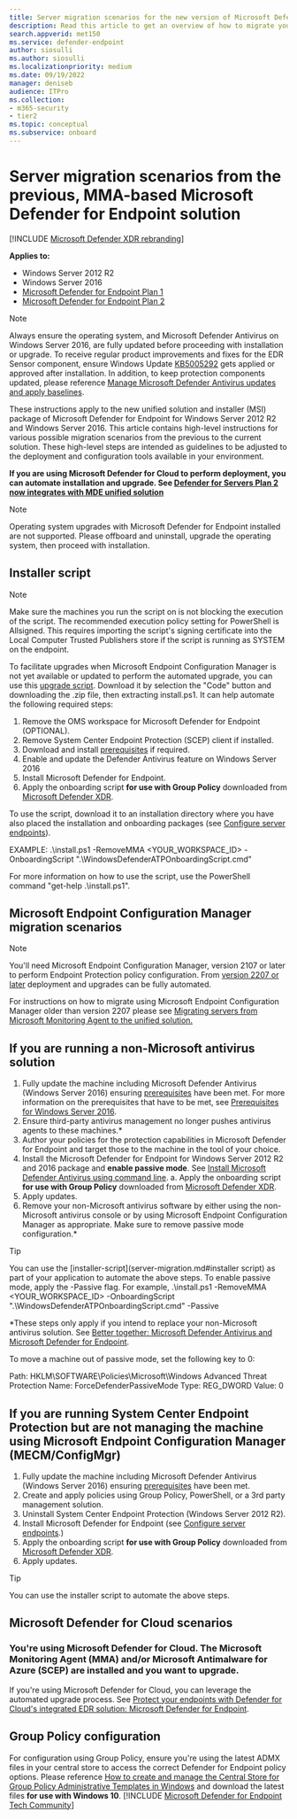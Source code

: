```yaml
---
title: Server migration scenarios for the new version of Microsoft Defender for Endpoint
description: Read this article to get an overview of how to migrate your servers from the previous, MMA-based solution to the current Defender for Endpoint unified solution package.
search.appverid: met150
ms.service: defender-endpoint
author: siosulli
ms.author: siosulli
ms.localizationpriority: medium
ms.date: 09/19/2022
manager: deniseb
audience: ITPro
ms.collection:
- m365-security
- tier2
ms.topic: conceptual
ms.subservice: onboard
---
```



# Server migration scenarios from the previous, MMA-based Microsoft Defender for Endpoint solution

[!INCLUDE [Microsoft Defender XDR rebranding](../includes/microsoft-defender.md)]

**Applies to:**
- Windows Server 2012 R2
- Windows Server 2016
- [Microsoft Defender for Endpoint Plan 1](microsoft-defender-endpoint.md)
- [Microsoft Defender for Endpoint Plan 2](microsoft-defender-endpoint.md)

> [!NOTE]
> Always ensure the operating system, and Microsoft Defender Antivirus on Windows Server 2016, are fully updated before proceeding with installation or upgrade. To receive regular product improvements and fixes for the EDR Sensor component, ensure Windows Update [KB5005292](https://go.microsoft.com/fwlink/?linkid=2168277) gets applied or approved after installation. In addition, to keep protection components updated, please reference [Manage Microsoft Defender Antivirus updates and apply baselines](/defender-endpoint/manage-updates-baselines-microsoft-defender-antivirus#monthly-platform-and-engine-versions).

These instructions apply to the new unified solution and installer (MSI) package of Microsoft Defender for Endpoint for Windows Server 2012 R2 and Windows Server 2016. This article contains high-level instructions for various possible migration scenarios from the previous to the current solution. These high-level steps are intended as guidelines to be adjusted to the deployment and configuration tools available in your environment.

**If you are using Microsoft Defender for Cloud to perform deployment, you can automate installation and upgrade. See [Defender for Servers Plan 2 now integrates with MDE unified solution](https://techcommunity.microsoft.com/t5/microsoft-defender-for-cloud/defender-for-servers-plan-2-now-integrates-with-mde-unified/ba-p/3527534)**

> [!NOTE]
> Operating system upgrades with Microsoft Defender for Endpoint installed are not supported. Please offboard and uninstall, upgrade the operating system, then proceed with installation.

## Installer script

> [!NOTE]
> Make sure the machines you run the script on is not blocking the execution of the script. The recommended execution policy setting for PowerShell is Allsigned. This requires importing the script's signing certificate into the Local Computer Trusted Publishers store if the script is running as SYSTEM on the endpoint.

To facilitate upgrades when Microsoft Endpoint Configuration Manager is not yet available or updated to perform the automated upgrade, you can use this [upgrade script](https://github.com/microsoft/mdefordownlevelserver/archive/refs/heads/main.zip). Download it by selection the "Code" button and downloading the .zip file, then extracting install.ps1. It can help automate the following required steps:

1. Remove the OMS workspace for Microsoft Defender for Endpoint (OPTIONAL).
2. Remove System Center Endpoint Protection (SCEP) client if installed.
3. Download and install [prerequisites](configure-server-endpoints.md#prerequisites) if required.
4. Enable and update the Defender Antivirus feature on Windows Server 2016
5. Install Microsoft Defender for Endpoint.
6. Apply the onboarding script **for use with Group Policy** downloaded from [Microsoft Defender XDR](https://security.microsoft.com).

To use the script, download it to an installation directory where you have also placed the installation and onboarding packages (see [Configure server endpoints](configure-server-endpoints.md)).

EXAMPLE: .\install.ps1 -RemoveMMA <YOUR_WORKSPACE_ID> -OnboardingScript ".\WindowsDefenderATPOnboardingScript.cmd"

For more information on how to use the script, use the PowerShell command "get-help .\install.ps1".

## Microsoft Endpoint Configuration Manager migration scenarios

> [!NOTE]
> You'll need Microsoft Endpoint Configuration Manager, version 2107 or later to perform Endpoint Protection policy configuration. From [version 2207 or later](/mem/configmgr/core/plan-design/changes/whats-new-in-version-2207#improved-microsoft-defender-for-endpoint-mde-onboarding-for-windows-server-2012-r2-and-windows-server-2016) deployment and upgrades can be fully automated.

For instructions on how to migrate using Microsoft Endpoint Configuration Manager older than version 2207 please see [Migrating servers from Microsoft Monitoring Agent to the unified solution.](/defender-endpoint/application-deployment-via-mecm)

## If you are running a non-Microsoft antivirus solution

1. Fully update the machine including Microsoft Defender Antivirus (Windows Server 2016) ensuring [prerequisites](configure-server-endpoints.md#prerequisites) have been met. For more information on the prerequisites that have to be met, see [Prerequisites for Windows Server 2016](configure-server-endpoints.md#prerequisites-for-windows-server-2016).
2. Ensure third-party antivirus management no longer pushes antivirus agents to these machines.*
3. Author your policies for the protection capabilities in Microsoft Defender for Endpoint and target those to the machine in the tool of your choice.
4. Install the Microsoft Defender for Endpoint for Windows Server 2012 R2 and 2016 package and **enable passive mode**. See [Install Microsoft Defender Antivirus using command line](configure-server-endpoints.md#install-microsoft-defender-for-endpoint-using-the-command-line).
   a. Apply the onboarding script **for use with Group Policy** downloaded from [Microsoft Defender XDR](https://security.microsoft.com).
5. Apply updates.
6. Remove your non-Microsoft antivirus software by either using the non-Microsoft antivirus console or by using Microsoft Endpoint Configuration Manager as
appropriate. Make sure to remove passive mode configuration.*

> [!TIP]
> You can use the [installer-script](server-migration.md#installer script) as part of your application to automate the above steps. To enable passive mode, apply the -Passive flag. For example, .\install.ps1 -RemoveMMA <YOUR_WORKSPACE_ID> -OnboardingScript ".\WindowsDefenderATPOnboardingScript.cmd" -Passive

*These steps only apply if you intend to replace your non-Microsoft antivirus solution. See [Better together: Microsoft Defender Antivirus and Microsoft Defender for Endpoint](why-use-microsoft-defender-antivirus.md).

To move a machine out of passive mode, set the following key to 0:

Path: HKLM\SOFTWARE\Policies\Microsoft\Windows Advanced Threat Protection
Name: ForceDefenderPassiveMode
Type: REG_DWORD
Value: 0

## If you are running System Center Endpoint Protection but are not managing the machine using Microsoft Endpoint Configuration Manager (MECM/ConfigMgr)

1. Fully update the machine including Microsoft Defender Antivirus (Windows Server 2016) ensuring [prerequisites](configure-server-endpoints.md#prerequisites) have been met.
2. Create and apply policies using Group Policy, PowerShell, or a 3rd party management solution.
3. Uninstall System Center Endpoint Protection (Windows Server 2012 R2).
4. Install Microsoft Defender for Endpoint (see [Configure server endpoints](configure-server-endpoints.md).)
5. Apply the onboarding script **for use with Group Policy** downloaded from [Microsoft Defender XDR](https://security.microsoft.com).
6. Apply updates.

> [!TIP]
> You can use the installer script to automate the above steps.

## Microsoft Defender for Cloud scenarios

### You're using Microsoft Defender for Cloud. The Microsoft Monitoring Agent (MMA) and/or Microsoft Antimalware for Azure (SCEP) are installed and you want to upgrade.

If you're using Microsoft Defender for Cloud, you can leverage the automated upgrade process. See [Protect your endpoints with Defender for Cloud's integrated EDR solution: Microsoft Defender for Endpoint](/azure/security-center/security-center-wdatp#enable-the-microsoft-defender-for-endpoint-integration).

## Group Policy configuration

For configuration using Group Policy, ensure you're using the latest ADMX files in your central store to access the correct Defender for Endpoint policy options. Please reference [How to create and manage the Central Store for Group Policy Administrative Templates in Windows](/troubleshoot/windows-client/group-policy/create-and-manage-central-store) and download the latest files **for use with Windows 10**.
[!INCLUDE [Microsoft Defender for Endpoint Tech Community](../includes/defender-mde-techcommunity.md)]
